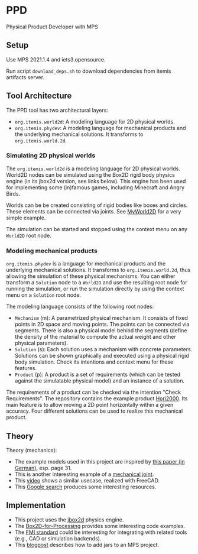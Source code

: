 # PPD
Physical Product Developer with MPS

## Setup

Use MPS 2021.1.4 and iets3.opensource.

Run script `download_deps.sh` to download dependencies from itemis artifacts server.


## Tool Architecture

The PPD tool has two architectural layers:

- `org.itemis.world2d`: A modeling language for 2D physical worlds. 
- `org.itemis.phydev`: A modeling language for mechanical products and the underlying mechanical solutions. It transforms to `org.itemis.world.2d`.

### Simulating 2D physical worlds

The `org.itemis.world2d` is a modeling language for 2D physical worlds. World2D nodes can be simulated using the Box2D rigid body physics engine (in its jbox2d version, see links below). This engine has been used for implementing some (in)famous games, including Minecraft and Angry Birds.

Worlds can be be created consisting of rigid bodies like boxes and circles. These elements can be connected via joints. See [MyWorld2D](http://127.0.0.1:63320/node?ref=r%3A78b3e7d9-a42b-46d6-ab09-59086abc392c%28org.itemis.world2d.sandbox%29%2F7610012764282851736) for a very simple example. 

The simulation can be started and stopped using the context menu on any `World2D` root node. 


### Modeling mechanical products

`org.itemis.phydev` is a language for mechanical products and the underlying mechanical solutions. It transforms to `org.itemis.world.2d`, thus allowing the simulation of these physical mechanisms. You can either transform a `Solution` node to a `World2D` and use the resulting root node for running the simulation, or run the simulation directly by using the context menu on a `Solution` root node.

The modeling language consists of the following root nodes:
- `Mechanism` (m): A parametrized physical mechanism. It consists of fixed points in 2D space and moving points. The points can be connected via segments. There is also a physical model behind the segments (define the density of the material to compute the actual weight and other physical parameters).
- `Solution` (s): Each solution uses a mechanism with concrete parameters. Solutions can be shown graphically and executed using a physical rigid body simulation. Check its intentions and context menu for these features.
- `Product` (p): A product is a set of requirements (which can be tested against the simulatable physical model) and an instance of a solution.

The requirements of a product can be checked via the intention "Check Requirements". The repository contains the example product [Hori2000](http://127.0.0.1:63320/node?ref=r%3Addfcd381-4dd3-4b6f-9a8f-4890633a8bd9%28org.itemis.phydev.sandbox%29%2F2063154723034950993). Its main feature is to allow moving a 2D point horizontally within a given accuracy. Four different solutions can be used to realize this mechanical product.


## Theory

Theory (mechanics):

- The example models used in this project are inspired by [this paper (in German)](http://www.martinbirkholz.de/studium/koppelgetriebe.pdf), esp. page 31.
- This is another interesting example of a [mechanical joint](https://www.pinterest.se/pin/394065036142244906/).
- This [video](https://youtu.be/8llFZxxloXg) shows a similar usecase, realized with FreeCAD.
- This [Google search](https://www.google.com/search?q=eingelenk+mehrgelenk+kinematik&tbm=isch&ved=2ahUKEwjOo5qahK3vAhWL16QKHRwvBwwQ2-cCegQIABAA&oq=eingelenk+mehrgelenk+kinematik&gs_lcp=CgNpbWcQDFAAWABgvOEKaABwAHgAgAEAiAEAkgEAmAEAqgELZ3dzLXdpei1pbWc&sclient=img&ei=MpBMYM7CHouvkwWc3pxg&bih=841&biw=1669&client=safari) produces some interesting resources.


## Implementation

- This project uses the [jbox2d](http://www.jbox2d.org) physics engine.
- The [Box2D-for-Processing](https://github.com/shiffman/Box2D-for-Processing/blob/master/Box2D-for-Processing/src/shiffman/box2d/Box2DProcessing.java) provides some interesting code examples.
- The [FMI standard](https://fmi-standard.org) could be interesting for integrating with related tools (e.g., CAD or simulation backends). 
- This [blogpost](https://tomassetti.me/how-to-add-jars-and-resources-in-a-jetbrains-mps-project/) describes how to add jars to an MPS project.
